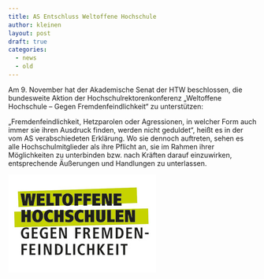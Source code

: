 ```yaml
---
title: AS Entschluss Weltoffene Hochschule
author: kleinen
layout: post
draft: true
categories:
  - news
  - old
---
```


Am 9. November hat der Akademische Senat der HTW beschlossen, die bundesweite Aktion der Hochschulrektorenkonferenz „Weltoffene Hochschule – Gegen Fremdenfeindlichkeit“ zu unterstützen:

„Fremdenfeindlichkeit, Hetzparolen oder Agressionen, in welcher Form auch immer sie ihren Ausdruck finden, werden nicht geduldet“,  heißt es in der vom AS verabschiedeten Erklärung. Wo sie dennoch auftreten, sehen es alle Hochschulmitglieder als ihre Pflicht an, sie im Rahmen ihrer Möglichkeiten zu unterbinden bzw. nach Kräften darauf einzuwirken,  entsprechende Äußerungen und Handlungen zu unterlassen.

[![Weltoffene Hochschulen](/images/weltoffene-hochschulen.jpg)](https://www.hrk.de/weltoffene-hochschulen)
